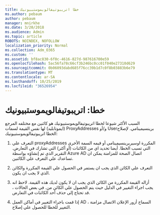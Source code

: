 ```yaml
---
title: خطا اتريبوتيفالويموستبيونيك
ms.author: pebaum
author: pebaum
manager: mnirkhe
ms.date: 3/20/2018
ms.audience: Admin
ms.topic: article
ROBOTS: NOINDEX, NOFOLLOW
localization_priority: Normal
ms.collection: Adm_O365
ms.custom: ''
ms.assetid: bf8ac830-6f0c-4616-827d-987616700e59
ms.openlocfilehash: 5ac56fa78c66cf3b246bc0cc01f040e27310d629
ms.sourcegitcommit: 0b06093dabd685f76cc39b1d7c0f8b03883b6e79
ms.translationtype: MT
ms.contentlocale: ar-SA
ms.lasthandoff: 10/25/2019
ms.locfileid: "36526954"
---
```

# <a name="error-attributevaluemustbeunique"></a>خطا: اتريبوتيفالويموستبيونيك

السبب الأكثر شيوعا لخطا اتريبوتيفالويموستبيونيك هو كائنين مع مختلفه المرجع (ايموتابليد) لها نفس القيمة لسمات ProxyAddresses و/أو Userبرينسيمينامي. لإصلاح الخطا اتريبوتيفالويموستبيونيك:
  
1. التعرف علي proxyAddresses المكررة اوسيربرينسيمينامي أو قيمه السمة الأخرى التي تسبب الخطا. أيضا تحديد اي من الكائنات (أو أكثر) التي تشارك في التعارض. التقرير الذي تم إنشاؤه بواسطة Azure AD اتصال الصحة للمزامنة يمكن ان تساعدك علي التعرف علي الكائنين.
    
2. التعرف علي الكائن الذي يجب ان يستمر في الحصول علي القيمة المكررة والكائن الذي لا يجب ان يكون.
    
3. أزاله القيمة المكررة من الكائن الذي يجب ان لا يكون لديك هذه القيمة. لاحظ انه يجب اجراء التغيير في الدليل حيث يتم الحصول علي الكائن من. في بعض الحالات ، قد تحتاج إلى حذف أحد الكائنات في التعارض.
    
4. إذا قمت باجراء التغيير في أماكن العمل AD ، السماح أزور الإعلان الاتصال مزامنة التغيير للخطا للحصول علي إصلاح.
    

